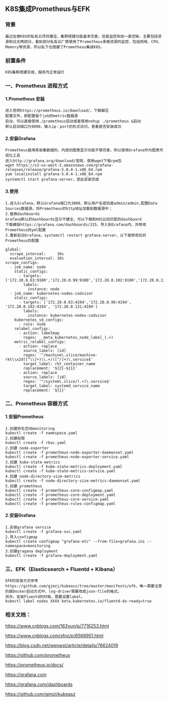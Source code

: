 ## K8S集成Prometheus与EFK 

### 背景

```
最近在做K8S的私有云项目建设，集群搭建功能基本完善，但是监控系统一直空缺，主要包括资源和日志两部分。看到部分私有云厂商使用了Prometheus来做资源的监控，包括网络、CPU、Memory等资源，所以私下也搭建了Prometheus集成K8S。
```

### 前置条件

```
K8S集群搭建完成，服务均正常运行
```

### 一、Prometheus 进程方式

#### 1.Prometheus 安装

```
进入官网https://prometheus.io/download/，下载解压
配置文件，即配置每个job的metric数据源
启动，可以直接使用./prometheus启动或者使用nohup ./prometheus &启动
默认启动端口为9090，输入ip：port的形式访问，查看是否安装成功
```

#### 2.安装Grafana

```
Prometheus是用来收集数据的，内部的图表显示功能不够完善，所以使用Grafana作为图表可视化工具
进入http://grafana.org/download/官网，使用wget下载rpm包
wget https://s3-us-west-2.amazonaws.com/grafana-releases/release/grafana-5.0.4-1.x86_64.rpm
yum localinstall grafana-5.0.4-1.x86_64.rpm
systemctl start grafana-server，至此安装完成
```

#### 3.使用

```
1.进入Grafana，默认Grafana端口为3000，默认用户名密码是admin/admin,配置Data Sources数据源，将Prometheus的http地址加载到数据源中；
2.替换dashboards
Grafana默认的dashboards显示不健全，可以下载和K8S比较匹配的dashboard
下载模版https://grafana.com/dashboards/315，导入到Grafana内，并修改Prometheus的yml配置
3.重新启动Grafana，systemctl restart grafana-server，以下是修改后的Prometheus的配置
```

```
global:
  scrape_interval:     10s
  evaluation_interval: 10s
scrape_configs:
  - job_name: node
    static_configs:
      - targets: ['172.20.0.63:9100','172.20.0.99:9100','172.20.0.102:9100','172.20.0.131:9100']
        labels:
          instance: node
  - job_name: kubernetes-nodes-cadvisor
    static_configs:
      - targets: ['172.20.0.63:4194','172.20.0.99:4194', '172.20.0.102:4194', '172.20.0.131:4194']
        labels:
          instance: kubernetes-nodes-cadvisor
    kubernetes_sd_configs:
      - role: node
    relabel_configs:
      - action: labelmap
        regex: __meta_kubernetes_node_label_(.+)
    metric_relabel_configs:
      - action: replace
        source_labels: [id]
        regex: '^/machine\.slice/machine-rkt\\x2d([^\\]+)\\.+/([^/]+)\.service$'
        target_label: rkt_container_name
        replacement: '${2}-${1}'
      - action: replace
        source_labels: [id]
        regex: '^/system\.slice/(.+)\.service$'
        target_label: systemd_service_name
        replacement: '${1}'
```



### 二、Prometheus 容器方式

#### 1.安装Prometheus 

```
1.创建命名空间monitoring
kubectl create -f namespace.yaml
2.创建权限
kubectl create -f rbac.yaml
2.创建 node-exporter
kubectl create -f prometheus-node-exporter-daemonset.yaml
kubectl create -f prometheus-node-exporter-service.yaml
3.创建 kube-state-metrics
kubectl create -f kube-state-metrics-deployment.yaml
kubectl create -f kube-state-metrics-service.yaml
4.创建 node-directory-size-metrics
kubectl create -f node-directory-size-metrics-daemonset.yaml
5.创建 prometheus
kubectl create -f prometheus-core-configmap.yaml
kubectl create -f prometheus-core-deployment.yaml
kubectl create -f prometheus-core-service.yaml
kubectl create -f prometheus-rules-configmap.yaml
```

#### 2.安装Grafana

```
1.安装grafana service
kubectl create -f grafana-svc.yaml
2.导入configmap
kubectl create configmap "grafana-etc" --from-file=grafana.ini --namespace=monitoring
3.创建gragana deployment
kubectl create -f grafana-deployment.yaml
```



### 三、EFK（Elasticsearch + Fluentd + Kibana）

```
EFK的安装方式参考 https://github.com/gjmzj/kubeasz/tree/master/manifests/efk，唯一需要注意的是Docker启动方式中，log-driver需要改成json-file的格式。
另外，安装Fluentd的时候，需要设置label，
kubectl label nodes XXXX beta.kubernetes.io/fluentd-ds-ready=true
```



### 相关文档：

https://www.cnblogs.com/163yun/p/7716253.html

https://www.cnblogs.com/sfnz/p/6566951.html

https://blog.csdn.net/wenwst/article/details/76624019

https://github.com/prometheus

https://prometheus.io/docs/

https://grafana.com

https://grafana.com/dashboards

https://github.com/gjmzj/kubeasz

